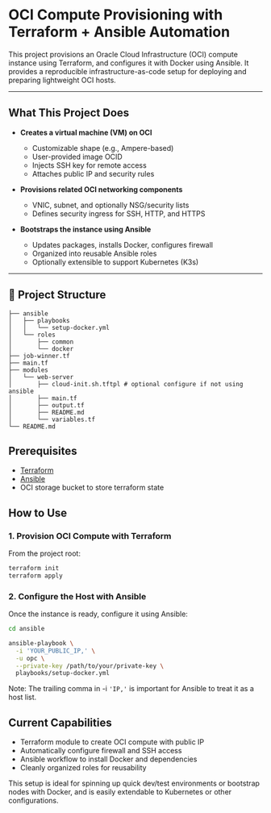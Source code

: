 # OCI Compute Provisioning with Terraform + Ansible Automation

This project provisions an Oracle Cloud Infrastructure (OCI) compute instance using Terraform, and configures it with Docker using Ansible. It provides a reproducible infrastructure-as-code setup for deploying and preparing lightweight OCI hosts.

---

## What This Project Does

- **Creates a virtual machine (VM) on OCI**
  - Customizable shape (e.g., Ampere-based)
  - User-provided image OCID
  - Injects SSH key for remote access
  - Attaches public IP and security rules

- **Provisions related OCI networking components**
  - VNIC, subnet, and optionally NSG/security lists
  - Defines security ingress for SSH, HTTP, and HTTPS

- **Bootstraps the instance using Ansible**
  - Updates packages, installs Docker, configures firewall
  - Organized into reusable Ansible roles
  - Optionally extensible to support Kubernetes (K3s)

---

## 📁 Project Structure

```
├── ansible
│   ├── playbooks
│   │   └── setup-docker.yml
│   └── roles
│       ├── common
│       └── docker
├── job-winner.tf
├── main.tf
├── modules
│   └── web-server
│       ├── cloud-init.sh.tftpl # optional configure if not using ansible
│       ├── main.tf
│       ├── output.tf
│       ├── README.md
│       └── variables.tf
└── README.md
```
## Prerequisites

- [Terraform](https://www.terraform.io/downloads.html)
- [Ansible](https://docs.ansible.com/ansible/latest/installation_guide/intro_installation.html)
- OCI storage bucket to store terraform state

## How to Use

### 1. Provision OCI Compute with Terraform

From the project root:

```bash
terraform init
terraform apply
```

### 2. Configure the Host with Ansible
Once the instance is ready, configure it using Ansible:

```bash
cd ansible

ansible-playbook \
  -i 'YOUR_PUBLIC_IP,' \
  -u opc \
  --private-key /path/to/your/private-key \
  playbooks/setup-docker.yml
```

Note: The trailing comma in -i `'IP,'` is important for Ansible to treat it as a host list.

## Current Capabilities

- Terraform module to create OCI compute with public IP
- Automatically configure firewall and SSH access
- Ansible workflow to install Docker and dependencies
- Cleanly organized roles for reusability

This setup is ideal for spinning up quick dev/test environments or bootstrap nodes with Docker, and is easily extendable to Kubernetes or other configurations.